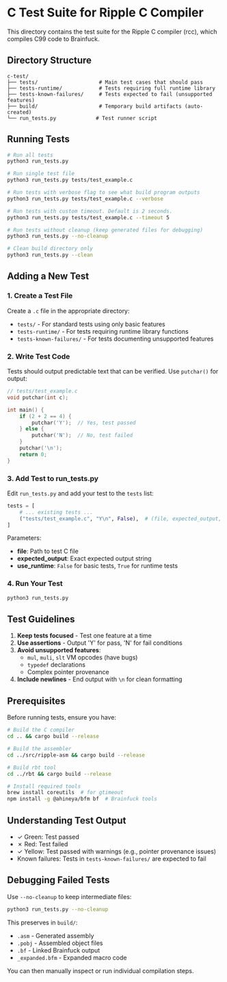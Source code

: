 # C Test Suite for Ripple C Compiler

This directory contains the test suite for the Ripple C compiler (rcc), which compiles C99 code to Brainfuck.

## Directory Structure

```
c-test/
├── tests/                    # Main test cases that should pass
├── tests-runtime/            # Tests requiring full runtime library
├── tests-known-failures/     # Tests expected to fail (unsupported features)
├── build/                    # Temporary build artifacts (auto-created)
└── run_tests.py             # Test runner script
```

## Running Tests

```bash
# Run all tests
python3 run_tests.py

# Run single test file
python3 run_tests.py tests/test_example.c

# Run tests with verbose flag to see what build program outputs
python3 run_tests.py tests/test_example.c --verbose

# Run tests with custom timeout. Default is 2 seconds.
python3 run_tests.py tests/test_example.c --timeout 5

# Run tests without cleanup (keep generated files for debugging)
python3 run_tests.py --no-cleanup

# Clean build directory only
python3 run_tests.py --clean
```

## Adding a New Test

### 1. Create a Test File

Create a `.c` file in the appropriate directory:
- `tests/` - For standard tests using only basic features
- `tests-runtime/` - For tests requiring runtime library functions
- `tests-known-failures/` - For tests documenting unsupported features

### 2. Write Test Code

Tests should output predictable text that can be verified. Use `putchar()` for output:

```c
// tests/test_example.c
void putchar(int c);

int main() {
    if (2 + 2 == 4) {
        putchar('Y');  // Yes, test passed
    } else {
        putchar('N');  // No, test failed
    }
    putchar('\n');
    return 0;
}
```

### 3. Add Test to run_tests.py

Edit `run_tests.py` and add your test to the `tests` list:

```python
tests = [
    # ... existing tests ...
    ("tests/test_example.c", "Y\n", False),  # (file, expected_output, use_runtime)
]
```

Parameters:
- **file**: Path to test C file
- **expected_output**: Exact expected output string
- **use_runtime**: `False` for basic tests, `True` for runtime tests

### 4. Run Your Test

```bash
python3 run_tests.py
```

## Test Guidelines

1. **Keep tests focused** - Test one feature at a time
2. **Use assertions** - Output 'Y' for pass, 'N' for fail conditions
3. **Avoid unsupported features**:
   - `mul`, `muli`, `slt` VM opcodes (have bugs)
   - `typedef` declarations
   - Complex pointer provenance
4. **Include newlines** - End output with `\n` for clean formatting

## Prerequisites

Before running tests, ensure you have:

```bash
# Build the C compiler
cd .. && cargo build --release

# Build the assembler
cd ../src/ripple-asm && cargo build --release

# Build rbt tool
cd ../rbt && cargo build --release

# Install required tools
brew install coreutils  # for gtimeout
npm install -g @ahineya/bfm bf  # Brainfuck tools
```

## Understanding Test Output

- ✓ Green: Test passed
- ✗ Red: Test failed  
- ✓ Yellow: Test passed with warnings (e.g., pointer provenance issues)
- Known failures: Tests in `tests-known-failures/` are expected to fail

## Debugging Failed Tests

Use `--no-cleanup` to keep intermediate files:

```bash
python3 run_tests.py --no-cleanup
```

This preserves in `build/`:
- `.asm` - Generated assembly
- `.pobj` - Assembled object files
- `.bf` - Linked Brainfuck output
- `_expanded.bfm` - Expanded macro code

You can then manually inspect or run individual compilation steps.